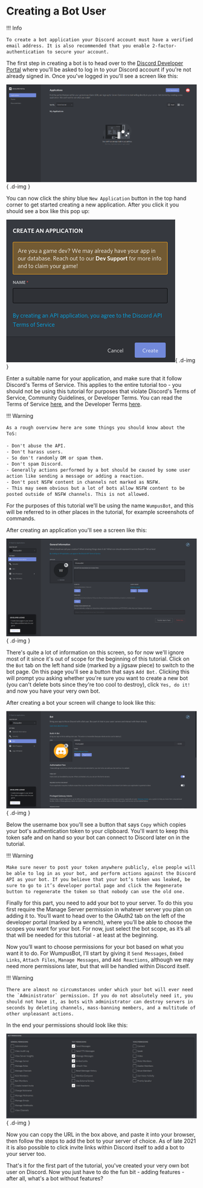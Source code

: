 # Creating a Bot User

!!! Info

    To create a bot application your Discord account must have a verified email address. It is also recommended that you enable 2-factor-authentication to secure your account.

The first step in creating a bot is to head over to the [Discord Developer Portal](https://discordapp.com/developers/applications/me) where you'll be asked to log in to your Discord account if you're not already signed in. Once you've logged in you'll see a screen like this:

![Discord Developer Portal](/assets/img/dev_portal_1.png){ .d-img }

You can now click the shiny blue `New Application` button in the top hand corner to get started creating a new application. After you click it you should see a box like this pop up:

![New Application](/assets/img/dev_portal_2.png){ .d-img }

Enter a suitable name for your application, and make sure that it follow Discord's Terms of Service. This applies to the entire tutorial too - you should not be using this tutorial for purposes that violate Discord's Terms of Service, Community Guidelines, or Developer Terms. You can read the Terms of Service [here](https://dis.gd/terms), and the Developer Terms [here](https://discord.com/developers/docs/legal).

!!! Warning

    As a rough overview here are some things you should know about the ToS:

    - Don't abuse the API.
    - Don't harass users.
    - So don't randomly DM or spam them.
    - Don't spam Discord.
    - Generally actions performed by a bot should be caused by some user action like sending a message or adding a reaction.
    - Don't post NSFW content in channels not marked as NSFW.
    - This may seem obvious but a lot of bots allow NSFW content to be posted outside of NSFW channels. This is not allowed.

For the purposes of this tutorial we'll be using the name `WumpusBot`, and this will be referred to in other places in the tutorial, for example screenshots of commands.

After creating an application you'll see a screen like this:

![General Information](/assets/img/dev_portal_3.png){ .d-img }

There's quite a lot of information on this screen, so for now we'll ignore most of it since it's out of scope for the beginning of this tutorial. Click on the `Bot` tab on the left hand side (marked by a jigsaw piece) to switch to the bot page. On this page you'll see a button that says `Add Bot.` Clicking this will prompt you asking whether you're sure you want to create a new bot (you can't delete bots since they're too cool to destroy), click `Yes, do it!` and now you have your very own bot.

After creating a bot your screen will change to look like this:

![Bot](/assets/img/dev_portal_4.png){ .d-img }

Below the username box you'll see a button that says `Copy` which copies your bot's authentication token to your clipboard. You'll want to keep this token safe and on hand so your bot can connect to Discord later on in the tutorial.

!!! Warning

    Make sure never to post your token anywhere publicly, else people will be able to log in as your bot, and perform actions against the Discord API as your bot. If you believe that your bot’s token was leaked, be sure to go to it’s developer portal page and click the Regenerate button to regenerate the token so that nobody can use the old one.

Finally for this part, you need to add your bot to your server. To do this you first require the Manage Server permission in whatever server you plan on adding it to. You’ll want to head over to the OAuth2 tab on the left of the developer portal (marked by a wrench), where you’ll be able to choose the scopes you want for your bot. For now, just select the bot scope, as it’s all that will be needed for this tutorial - at least at the beginning.

Now you’ll want to choose permissions for your bot based on what you want it to do. For WumpusBot, I’ll start by giving it `Send Messages`, `Embed Links`, `Attach Files`, `Manage Messages`, and `Add Reactions`, although we may need more permissions later, but that will be handled within Discord itself.

!!! Warning

    There are almost no circumstances under which your bot will ever need the `Administrator` permission. If you do not absolutely need it, you should not have it, as bots with administrator can destroy servers in seconds by deleting channels, mass-banning members, and a multitude of other unpleasant actions.

In the end your permissions should look like this:

![Bot Permissions](/assets/img/dev_portal_5.png){ .d-img }

Now you can copy the URL in the box above, and paste it into your browser, then follow the steps to add the bot to your server of choice. As of late 2021 it is also possible to click invite links within Discord itself to add a bot to your server too.

That's it for the first part of the tutorial, you've created your very own bot user on Discord. Now you just have to do the fun bit - adding features - after all, what's a bot without features?
